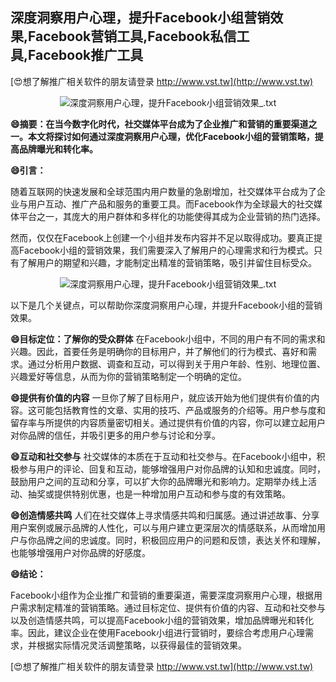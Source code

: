 ## **深度洞察用户心理，提升Facebook小组营销效果,Facebook营销工具,Facebook私信工具,Facebook推广工具**

[😍想了解推广相关软件的朋友请登录 http://www.vst.tw](http://www.vst.tw)

 <center><img src="https://vst.tw/MP4/tuiguang/png/0.png" alt="深度洞察用户心理，提升Facebook小组营销效果_.txt"></center>

**😄摘要：在当今数字化时代，社交媒体平台成为了企业推广和营销的重要渠道之一。本文将探讨如何通过深度洞察用户心理，优化Facebook小组的营销策略，提高品牌曝光和转化率。**

**😄引言：**

随着互联网的快速发展和全球范围内用户数量的急剧增加，社交媒体平台成为了企业与用户互动、推广产品和服务的重要工具。而Facebook作为全球最大的社交媒体平台之一，其庞大的用户群体和多样化的功能使得其成为企业营销的热门选择。

然而，仅仅在Facebook上创建一个小组并发布内容并不足以取得成功。要真正提高Facebook小组的营销效果，我们需要深入了解用户的心理需求和行为模式。只有了解用户的期望和兴趣，才能制定出精准的营销策略，吸引并留住目标受众。

 <center><img src="https://vst.tw/MP4/tuiguang/png/1.png" alt="深度洞察用户心理，提升Facebook小组营销效果_.txt"></center>

以下是几个关键点，可以帮助你深度洞察用户心理，并提升Facebook小组的营销效果。

**😄目标定位：了解你的受众群体**
在Facebook小组中，不同的用户有不同的需求和兴趣。因此，首要任务是明确你的目标用户，并了解他们的行为模式、喜好和需求。通过分析用户数据、调查和互动，可以得到关于用户年龄、性别、地理位置、兴趣爱好等信息，从而为你的营销策略制定一个明确的定位。

**😄提供有价值的内容**
一旦你了解了目标用户，就应该开始为他们提供有价值的内容。这可能包括教育性的文章、实用的技巧、产品或服务的介绍等。用户参与度和留存率与所提供的内容质量密切相关。通过提供有价值的内容，你可以建立起用户对你品牌的信任，并吸引更多的用户参与讨论和分享。

**😄互动和社交参与**
社交媒体的本质在于互动和社交参与。在Facebook小组中，积极参与用户的评论、回复和互动，能够增强用户对你品牌的认知和忠诚度。同时，鼓励用户之间的互动和分享，可以扩大你的品牌曝光和影响力。定期举办线上活动、抽奖或提供特别优惠，也是一种增加用户互动和参与度的有效策略。

**😄创造情感共鸣**
人们在社交媒体上寻求情感共鸣和归属感。通过讲述故事、分享用户案例或展示品牌的人性化，可以与用户建立更深层次的情感联系，从而增加用户与你品牌之间的忠诚度。同时，积极回应用户的问题和反馈，表达关怀和理解，也能够增强用户对你品牌的好感度。

**😄结论：**

Facebook小组作为企业推广和营销的重要渠道，需要深度洞察用户心理，根据用户需求制定精准的营销策略。通过目标定位、提供有价值的内容、互动和社交参与以及创造情感共鸣，可以提高Facebook小组的营销效果，增加品牌曝光和转化率。因此，建议企业在使用Facebook小组进行营销时，要综合考虑用户心理需求，并根据实际情况灵活调整策略，以获得最佳的营销效果。

[😍想了解推广相关软件的朋友请登录 http://www.vst.tw](http://www.vst.tw)



